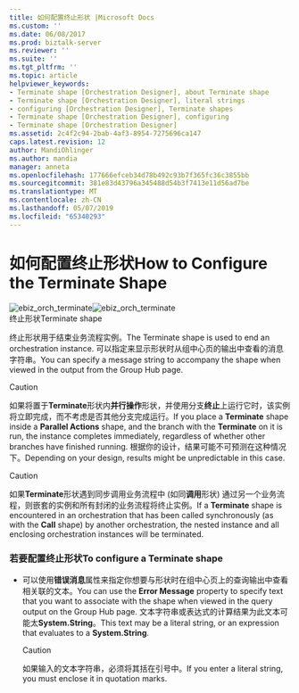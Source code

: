 ```yaml
---
title: 如何配置终止形状 |Microsoft Docs
ms.custom: ''
ms.date: 06/08/2017
ms.prod: biztalk-server
ms.reviewer: ''
ms.suite: ''
ms.tgt_pltfrm: ''
ms.topic: article
helpviewer_keywords:
- Terminate shape [Orchestration Designer], about Terminate shape
- Terminate shape [Orchestration Designer], literal strings
- configuring [Orchestration Designer], Terminate shapes
- Terminate shape [Orchestration Designer], configuring
- Terminate shape [Orchestration Designer]
ms.assetid: 2c4f2c94-2bab-4af3-8954-7275696ca147
caps.latest.revision: 12
author: MandiOhlinger
ms.author: mandia
manager: anneta
ms.openlocfilehash: 177666efceb34d78b492c93b7f365fc36c3855bb
ms.sourcegitcommit: 381e83d43796a345488d54b3f7413e11d56ad7be
ms.translationtype: MT
ms.contentlocale: zh-CN
ms.lasthandoff: 05/07/2019
ms.locfileid: "65340293"
---
```

# <a name="how-to-configure-the-terminate-shape"></a><span data-ttu-id="a2420-102">如何配置终止形状</span><span class="sxs-lookup"><span data-stu-id="a2420-102">How to Configure the Terminate Shape</span></span>
<span data-ttu-id="a2420-103">![](../core/media/ebiz-orch-terminate.gif "ebiz_orch_terminate")</span><span class="sxs-lookup"><span data-stu-id="a2420-103">![](../core/media/ebiz-orch-terminate.gif "ebiz_orch_terminate")</span></span>  
<span data-ttu-id="a2420-104">终止形状</span><span class="sxs-lookup"><span data-stu-id="a2420-104">Terminate shape</span></span>  
  
 <span data-ttu-id="a2420-105">终止形状用于结束业务流程实例。</span><span class="sxs-lookup"><span data-stu-id="a2420-105">The Terminate shape is used to end an orchestration instance.</span></span> <span data-ttu-id="a2420-106">可以指定来显示形状时从组中心页的输出中查看的消息字符串。</span><span class="sxs-lookup"><span data-stu-id="a2420-106">You can specify a message string to accompany the shape when viewed in the output from the Group Hub page.</span></span>  
  
> [!CAUTION]
>  <span data-ttu-id="a2420-107">如果将置于**Terminate**形状内**并行操作**形状，并使用分支**终止**上运行它时，该实例将立即完成，而不考虑是否其他分支完成运行。</span><span class="sxs-lookup"><span data-stu-id="a2420-107">If you place a **Terminate** shape inside a **Parallel Actions** shape, and the branch with the **Terminate** on it is run, the instance completes immediately, regardless of whether other branches have finished running.</span></span> <span data-ttu-id="a2420-108">根据你的设计，结果可能不可预测在这种情况下。</span><span class="sxs-lookup"><span data-stu-id="a2420-108">Depending on your design, results might be unpredictable in this case.</span></span>  
  
> [!CAUTION]
>  <span data-ttu-id="a2420-109">如果**Terminate**形状遇到同步调用业务流程中 (如同**调用**形状) 通过另一个业务流程，则嵌套的实例和所有封闭的业务流程将终止实例。</span><span class="sxs-lookup"><span data-stu-id="a2420-109">If a **Terminate** shape is encountered in an orchestration that has been called synchronously (as with the **Call** shape) by another orchestration, the nested instance and all enclosing orchestration instances will be terminated.</span></span>  
  
### <a name="to-configure-a-terminate-shape"></a><span data-ttu-id="a2420-110">若要配置终止形状</span><span class="sxs-lookup"><span data-stu-id="a2420-110">To configure a Terminate shape</span></span>  
  
-   <span data-ttu-id="a2420-111">可以使用**错误消息**属性来指定你想要与形状时在组中心页上的查询输出中查看相关联的文本。</span><span class="sxs-lookup"><span data-stu-id="a2420-111">You can use the **Error Message** property to specify text that you want to associate with the shape when viewed in the query output on the Group Hub page.</span></span> <span data-ttu-id="a2420-112">文本字符串或表达式的计算结果为此文本可能太**System.String**。</span><span class="sxs-lookup"><span data-stu-id="a2420-112">This text may be a literal string, or an expression that evaluates to a **System.String**.</span></span>  
  
    > [!CAUTION]
    >  <span data-ttu-id="a2420-113">如果输入的文本字符串，必须将其括在引号中。</span><span class="sxs-lookup"><span data-stu-id="a2420-113">If you enter a literal string, you must enclose it in quotation marks.</span></span>